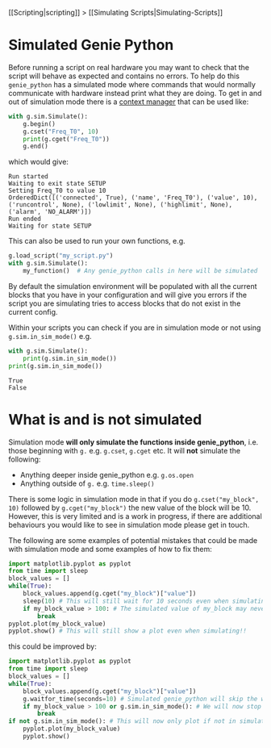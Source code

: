 [[Scripting|scripting]] > [[Simulating Scripts|Simulating-Scripts]]

Simulated Genie Python
======================

Before running a script on real hardware you may want to check that the script will behave as expected and contains no errors. To help do this `genie_python` has a simulated mode where commands that would normally communicate with hardware instead print what they are doing. To get in and out of simulation mode there is a [context manager](https://www.geeksforgeeks.org/context-manager-in-python/) that can be used like:

```python
with g.sim.Simulate():
    g.begin()
    g.cset("Freq_T0", 10)
    print(g.cget("Freq_T0"))
    g.end()
```
which would give:
```
Run started
Waiting to exit state SETUP
Setting Freq_T0 to value 10
OrderedDict([('connected', True), ('name', 'Freq_T0'), ('value', 10), ('runcontrol', None), ('lowlimit', None), ('highlimit', None), ('alarm', 'NO_ALARM')])
Run ended
Waiting for state SETUP
```

This can also be used to run your own functions, e.g.
```python
g.load_script("my_script.py")
with g.sim.Simulate():
    my_function()  # Any genie_python calls in here will be simulated 
```

By default the simulation environment will be populated with all the current blocks that you have in your configuration and will give you errors if the script you are simulating tries to access blocks that do not exist in the current config.

Within your scripts you can check if you are in simulation mode or not using `g.sim.in_sim_mode()` e.g.

```python
with g.sim.Simulate():
    print(g.sim.in_sim_mode())
print(g.sim.in_sim_mode())
```
```
True
False
```

What is and is not simulated
============================

Simulation mode **will only simulate the functions inside genie_python**, i.e. those beginning with `g.` e.g. `g.cset`, `g.cget` etc. It will **not** simulate the following:
* Anything deeper inside genie_python e.g. `g.os.open`
* Anything outside of `g.` e.g. `time.sleep()`

There is some logic in simulation mode in that if you do `g.cset("my_block", 10)` followed by `g.cget("my_block")` the new value of the block will be 10. However, this is very limited and is a work in progress, if there are additional behaviours you would like to see in simulation mode please get in touch.

The following are some examples of potential mistakes that could be made with simulation mode and some examples of how to fix them:

```python
import matplotlib.pyplot as pyplot
from time import sleep
block_values = []
while(True):
    block_values.append(g.cget("my_block")["value"])
    sleep(10) # This will still wait for 10 seconds even when simulating!!
    if my_block_value > 100: # The simulated value of my_block may never reach 100 and so this may loop forever
        break 
pyplot.plot(my_block_value)
pyplot.show() # This will still show a plot even when simulating!!
```

this could be improved by:

```python
import matplotlib.pyplot as pyplot
from time import sleep
block_values = []
while(True):
    block_values.append(g.cget("my_block")["value"])
    g.waitfor_time(seconds=10) # Simulated genie_python will skip the wait here and just print
    if my_block_value > 100 or g.sim.in_sim_mode(): # We will now stop looping if in simulation mode
        break
if not g.sim.in_sim_mode(): # This will now only plot if not in simulation
    pyplot.plot(my_block_value)
    pyplot.show() 
```